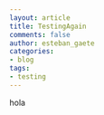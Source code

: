 ```yaml
---
layout: article
title: TestingAgain
comments: false
author: esteban_gaete
categories:
- blog
tags:
- testing
---
```


hola